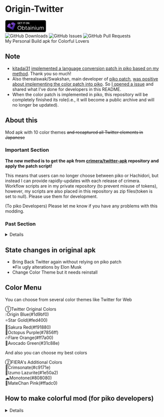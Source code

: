 # Origin-Twitter
[<img src="badge_obtainium.png" alt="Get it on Obtainium" height="40">](https://apps.obtainium.imranr.dev/redirect?r=obtainium://app/%7B%22id%22%3A%22com.twitter.android%22%2C%22url%22%3A%22https%3A%2F%2Fgithub.com%2Fmonefiera%2FOrigin-Twitter%22%2C%22author%22%3A%22monefiera%22%2C%22name%22%3A%22Twitter%22%2C%22preferredApkIndex%22%3A1%2C%22additionalSettings%22%3A%22%7B%5C%22includePrereleases%5C%22%3Afalse%2C%5C%22fallbackToOlderReleases%5C%22%3Atrue%2C%5C%22filterReleaseTitlesByRegEx%5C%22%3A%5C%22%5C%22%2C%5C%22filterReleaseNotesByRegEx%5C%22%3A%5C%22%5C%22%2C%5C%22verifyLatestTag%5C%22%3Afalse%2C%5C%22dontSortReleasesList%5C%22%3Afalse%2C%5C%22useLatestAssetDateAsReleaseDate%5C%22%3Afalse%2C%5C%22releaseTitleAsVersion%5C%22%3Afalse%2C%5C%22trackOnly%5C%22%3Afalse%2C%5C%22versionExtractionRegEx%5C%22%3A%5C%22%5C%22%2C%5C%22matchGroupToUse%5C%22%3A%5C%22%5C%22%2C%5C%22versionDetection%5C%22%3Afalse%2C%5C%22releaseDateAsVersion%5C%22%3Afalse%2C%5C%22useVersionCodeAsOSVersion%5C%22%3Afalse%2C%5C%22apkFilterRegEx%5C%22%3A%5C%22%5C%22%2C%5C%22invertAPKFilter%5C%22%3Afalse%2C%5C%22autoApkFilterByArch%5C%22%3Atrue%2C%5C%22appName%5C%22%3A%5C%22%5C%22%2C%5C%22shizukuPretendToBeGooglePlay%5C%22%3Afalse%2C%5C%22allowInsecure%5C%22%3Afalse%2C%5C%22exemptFromBackgroundUpdates%5C%22%3Afalse%2C%5C%22skipUpdateNotifications%5C%22%3Afalse%2C%5C%22about%5C%22%3A%5C%22%5C%22%2C%5C%22refreshBeforeDownload%5C%22%3Afalse%7D%22%2C%22overrideSource%22%3Anull%7D)<br>
![GitHub Downloads](https://img.shields.io/github/downloads/monefiera/Origin-Twitter/total?color=green&style=for-the-badge&logo=github)
![GitHub Issues](https://img.shields.io/github/issues/monefiera/Origin-Twitter?style=for-the-badge&logo=github)
![GitHub Pull Requests](https://img.shields.io/github/issues-pr/monefiera/Origin-Twitter?style=for-the-badge&logo=github)<br>
My Personal Build apk for Colorful Lovers<br>

## Note
- [kitadai31](https://github.com/kitadai31) [implemented a language conversion patch in piko based on my method](https://github.com/crimera/piko/pull/430). Thank you so much!
- Also therealswak/Swakshan, main developer of [piko patch](https://github.com/crimera/piko), [was positive about implementing the color patch into piko](https://t.me/pikopatches/1/17092). So [I opened a issue](https://github.com/crimera/piko/issues/431) and shared what I've done for developers in this README.
- When the color patch is implemented in piko, this repository will be completely finished its role(i.e., it will become a public archive and will no longer be updated).

## About this
Mod apk with 10 color themes ~~and recaptured all Twitter elements in Japanese~~<br>

### Important Section
**The new method is to get the apk from [crimera/twitter-apk](https://github.com/crimera/twitter-apk) repository and apply the patch script!**<br>

This means that users can no longer choose between piko or Hachidori, but instead I can provide rapidly-updates with each release of crimera.<br>
Workflow scripts are in my private repository (to prevent misuse of tokens), however, my scripts are also placed in this repository as zip files(token is set to null). Please use them for development.<br>

(To piko Developers) Please let me know if you have any problems with this modding.<br>

### Past Section
<details>
Currently (2024/12/14), it can be patched successfully within [Revanced Extended Builder](https://github.com/inotia00/rvx-builder).
<!-- 
Please patch it yourself to use [Revancify](https://github.com/decipher3114/Revancify).<br>
I don't recommend [Revanced Manager](https://github.com/ReVanced/revanced-manager) because it has an error when apk signing.<br>
Currently (2024/10/22), it can be patched successfully by using the latest dev version in [Revanced Extended Manager](https://github.com/inotia00/revanced-manager).<br>
-->

LSPatch※ may inject [Hachidori](https://github.com/Xposed-Modules-Repo/com.twifucker.hachidori) with non-root devices(but not recommended).<br>
※At 1st, I had written [JingMatrix repository](https://github.com/JingMatrix/LSPatch), but after verification it was not possible, so I'm taking it down.<br>
I'm currently looking for a patchable LSPatch.<br>

## Using Tools
・[AntiSplit-M](https://github.com/AbdurazaaqMohammed/AntiSplit-M) convert [apkmirror's apkm](https://www.apkmirror.com/apk/x-corp/twitter/) to apk<br>
・[APKToolGUI](https://github.com/AndnixSH/APKToolGUI) & [Virtual Studio Code](https://code.visualstudio.com/) to edit any resources<br>
・[MT Manager](https://mt2.cn) to sign apk<br>
・[Hex To Smali Online Converter](https://pantrif.github.io/HexToSmaliConverter/#) to analyze some colors<br>
</details>

## State changes in original apk
- Bring Back Twitter again without relying on piko patch<br>
※Fix ugly alterations by Elon Musk<br>
- Change Color Theme but it needs reinstall

## Color Menu
You can choose from several color themes like Twitter for Web<br>

①Twitter Original Colors<br>
💧Origin Blue(#1d9bf0)<br>
⭐Star Gold(#fed400)<br>
🌸Sakura Red(#f91880)<br>
🐙Octopus Purple(#7856ff)<br>
🔥Flare Orange(#ff7a00)<br>
🥑Avocado Green(#31c88e)<br>

And also you can choose my best colors<br>

②FIERA's Additional Colors<br>
🌹Crimsonate(#c9171e)<br>
💎Izumo Lazurite(#1e50a2)<br>
☁Monotone(#808080)<br>
🩷MateChan Pink(#ffadc0)<br>

## How to make colorful mod (for piko developers)
<details>
This may be a little confusing, but please use it as hints for a complete color patch implementation and Bring Back Twitter fix.<br>
This covers of piko's Bring Back Twitter patch partially.<br>
<br>
1: Replace “?dynamicColorGray1100” or “@color/gray_1100” in this files with “@color/twitter_blue”.<br>  
・res\layout\ocf_twitter_logo.xml<br>
・res\layout\channels_toolbar_main.xml<br>
・res\layout\login_toolbar_seamful_custom_view.xml<br>
・style name="Theme.LaunchScreen"'s [windowSplashScreenBackground] in res\values\styles.xml<br>
・[ic_launcher_background] in res\values\colors.xml<br>

2: Replace “#ff1d9bf0” or "#ff1da1f2" with “@color/twitter_blue” in this files.<br>
・res\drawable\all_links_nudge_title_icon.xml<br>
・res\drawable\ic_ellipses.xml<br>
・res\drawable\ic_map_pin.xml<br>
・res\drawable\ic_toast_survey_complete.xml<br>
・res\drawable\ic_toxicity.xml<br>
・res\drawable\ic_vector_camera_shortcut.xml<br>
・res\drawable\ic_vector_colorpicker_off.xml<br>
・res\drawable\ic_vector_colorpicker.xml<br>
・res\drawable\ic_vector_follow_tint.xml<br>
・res\drawable\ic_vector_illustration_ocf_contacts.xml<br>
・res\drawable\ic_vector_illustration_sparkle_off.xml<br>
・res\drawable\ic_vector_location_blue_tint.xml<br>
・res\drawable\ic_vector_medium_camera_live_stroke_tint.xml<br>
・res\drawable\ic_vector_medium_camera_stroke_tint.xml<br>
・res\drawable\ic_vector_medium_camera_video_stroke_tint.xml<br>
・res\drawable\ic_vector_medium_photo_stroke_tint.xml<br>
・res\drawable\ic_vector_medium_trashcan_stroke_tint.xml<br>
・res\drawable\ic_vector_search_shortcut.xml<br>
・res\drawable\ps__bg_hydra_label.xml<br>
・res\drawable\ps__ic_new_hydra_first_time_dialog_cancel.xml<br>
   
From here on down, styles and colors indicate the xml under the res\values.<br>
   
3: In styles.xml, change value of “coreColorBadgeVerified” for **<style name="TwitterBase.Dim" parent="@style/PaletteDim">**, **<style name="TwitterBase.LightsOut" parent="@style/PaletteLightsOut">** and **<style name="TwitterBase.Standard" parent="@style/PaletteStandard">** to @color/blue_500.<br>

4: In styles.xml, replace “abstractColorUnread” values of **<style name="PaletteDim" parent="@style/HorizonColorPaletteDark">**, **<style name="PaletteLightsOut" parent="@style/HorizonColorPaletteDark">** and **<style name="PaletteStandard" parent="@style/HorizonColorPaletteLight">** to @color/twitter_blue_opacity_50.<br>
And change the value of “abstractColorLink” in **<style name=“PaletteStandard” parent=“@style/HorizonColorPaletteLight”>** to @color/twitter_blue.<br>
   
At this point, the preparation is complete.<br>
   
5: In color.xml, change “badge_verified” value to “twitter_blue” to #ff (any color code).<br>
In addition, change “deep_transparent_twitter_blue”, “twitter_blue_opacity_30”, “twitter_blue_opacity_50”, and “twitter_blue_opacity_58”, paying attention to # and the first two characters.<br>

6: Find two -0xE26410 values in the smali file and replace them with the FF (color code) specified in color.xml.<br>
Needless to say, note that it is necessary to convert to smali value. The location of the two smali files with hidden color codes varies from version to version, but the last two letters of the file name are the same, like yxx.smali and rxx.smali.<br>

The following is a brief description of what is done in each section.<br>
<details>
At 1's login_toolbar_seamful_custom_view.xml defines the color of the bird when first logging into Twitter. This and other parts of this work complete elements that Bring Back Twitter has not been able to return to.<br>
At 2, the work is to change the parts (such as the camera icon on the tweet screen) whose colors do not change even if the procedures described in 3 and below are performed.<br>
At 3 and beginning of 5, replace work is being done to change the badge color back to blue. This is because the same color as the theme may be difficult to recognize.<br>
At 4, the color of notification column is treated to be linked to the theme. Also, only in the light theme, the link color is not @color/twitter_blue, so the color is reflected by replacing it.<br>
</details>
</details>

## Credits
I continue to be grateful to them<br>
・[Twitter Inc.](https://twitter.com)：but it's gone…<br>
・[crimera](https://github.com/crimera)：Currently I'm coloring his apk. Without his Revanced, Origin would not have continued.<br>
・[Swakshan](https://github.com/Swakshan) & [Mufti Faishal](https://twitter.com/Mufti96)：Helpers to smali color value<br>
・[Web色見本 原色大辞典](https://www.colordic.org)：Help to Find any colors<br>
・[Risa Yuzuki](https://yuzu-risa.com)：The name holder of [Crimsonate](https://www.youtube.com/watch?v=LuN5t8xIcKM), which is my most favorite song<br>
・[MateChan](https://matechan.com)：One of color is for him<br>
・And Another One Person...<br>
